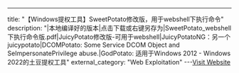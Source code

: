 ---
title: "【Windows提权工具】SweetPotato修改版，用于webshell下执行命令"
description: "|本地编译好的版本|点击下载或右键另存为|SweetPotato_webshell下执行命令版.pdf|JuicyPotato修改版-可用于webshell|JuicyPotatoNG：另一个 juicypotato|DCOMPotato: Some Service DCOM Object and SeImpersonatePrivilege abuse.|GodPotato: 适用于Windows 2012 - Windows 2022的土豆提权工具"
external_category: "Web Exploitation"
---[Visit Website](https://github.com/uknowsec/SweetPotato)

